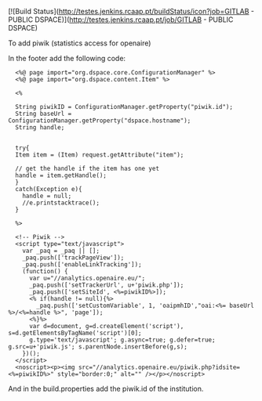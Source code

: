 [![Build Status](http://testes.jenkins.rcaap.pt/buildStatus/icon?job=GITLAB - PUBLIC DSPACE)](http://testes.jenkins.rcaap.pt/job/GITLAB - PUBLIC DSPACE)

To add piwik (statistics access for openaire)

In the footer add the following code:

      <%@ page import="org.dspace.core.ConfigurationManager" %>
      <%@ page import="org.dspace.content.Item" %>

      <%

      String piwikID = ConfigurationManager.getProperty("piwik.id");
      String baseUrl = ConfigurationManager.getProperty("dspace.hostname");
      String handle;


      try{
      Item item = (Item) request.getAttribute("item");

      // get the handle if the item has one yet
      handle = item.getHandle();
      }
      catch(Exception e){
      	handle = null;
      	//e.printstacktrace();
      }

      %>

      <!-- Piwik -->
      <script type="text/javascript">
        var _paq = _paq || [];
        _paq.push(['trackPageView']);
        _paq.push(['enableLinkTracking']);
        (function() {
          var u="//analytics.openaire.eu/";
          _paq.push(['setTrackerUrl', u+'piwik.php']);
          _paq.push(['setSiteId', <%=piwikID%>]);
          <% if(handle != null){%>
          	_paq.push(['setCustomVariable', 1, 'oaipmhID',"oai:<%= baseUrl %>/<%=handle %>", 'page']);
          <%}%>
          var d=document, g=d.createElement('script'), s=d.getElementsByTagName('script')[0];
          g.type='text/javascript'; g.async=true; g.defer=true; g.src=u+'piwik.js'; s.parentNode.insertBefore(g,s);
        })();
      </script>
      <noscript><p><img src="//analytics.openaire.eu/piwik.php?idsite=<%=piwikID%>" style="border:0;" alt="" /></p></noscript>


And in the build.properties add the piwik.id of the institution.